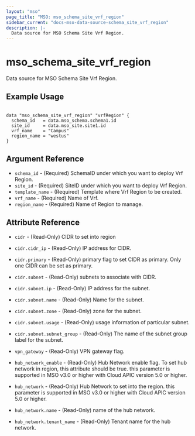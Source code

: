 ```yaml
---
layout: "mso"
page_title: "MSO: mso_schema_site_vrf_region"
sidebar_current: "docs-mso-data-source-schema_site_vrf_region"
description: |-
  Data source for MSO Schema Site Vrf Region.
---
```


# mso_schema_site_vrf_region #

Data source for MSO Schema Site Vrf Region.

## Example Usage ##

```hcl

data "mso_schema_site_vrf_region" "vrfRegion" {
  schema_id   = data.mso_schema.schema1.id
  site_id     = data.mso_site.site1.id
  vrf_name    = "Campus"
  region_name = "westus"
}

```

## Argument Reference ##

* `schema_id` - (Required) SchemaID under which you want to deploy Vrf Region.
* `site_id` - (Required) SiteID under which you want to deploy Vrf Region.
* `template_name` - (Required) Template where Vrf Region to be created.
* `vrf_name` - (Required) Name of Vrf.
* `region_name` - (Required) Name of Region to manage.

## Attribute Reference ##

* `cidr` - (Read-Only) CIDR to set into region
* `cidr.cidr_ip` - (Read-Only) IP address for CIDR.
* `cidr.primary` - (Read-Only) primary flag to set CIDR as primary. Only one CIDR can be set as primary.

* `cidr.subnet` - (Read-Only) subnets to associate with CIDR.
* `cidr.subnet.ip` - (Read-Only) IP address for the subnet.
* `cidr.subnet.name` - (Read-Only) Name for the subnet.
* `cidr.subnet.zone` - (Read-Only) zone for the subnet.
* `cidr.subnet.usage` - (Read-Only) usage information of particular subnet.
* `cidr.subnet.subnet_group` - (Read-Only) The name of the subnet group label for the subnet.

* `vpn_gateway` - (Read-Only) VPN gateway flag.
* `hub_network_enable` - (Read-Only) Hub Network enable flag. To set hub network in region, this attribute should be true. this parameter is supported in MSO v3.0 or higher with Cloud APIC version 5.0 or higher.

* `hub_network` - (Read-Only) Hub Network to set into the region. this parameter is supported in MSO v3.0 or higher with Cloud APIC version 5.0 or higher.
* `hub_network.name` - (Read-Only) name of the hub network.
* `hub_network.tenant_name` - (Read-Only) Tenant name for the hub network.

